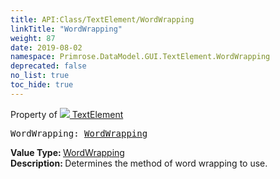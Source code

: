 ```yaml
---
title: API:Class/TextElement/WordWrapping
linkTitle: "WordWrapping"
weight: 87
date: 2019-08-02
namespace: Primrose.DataModel.GUI.TextElement.WordWrapping
deprecated: false
no_list: true
toc_hide: true
---
```

Property of <a href="/docs/api-reference/Class/TextElement"><img src="/icons/silk/default.png"/>&nbsp;TextElement</a>
<pre class="method-declaration">
WordWrapping: <a class="type" href="/docs/api-reference/Enum/WordWrapping">WordWrapping</a></pre>
<b>Value Type: </b>
<a class="type" href="/docs/api-reference/Enum/WordWrapping">WordWrapping</a>
<br/>
<b>Description: </b>
Determines the method of word wrapping to use.

